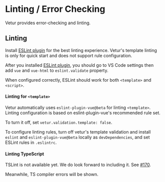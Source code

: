 # Linting / Error Checking

Vetur provides error-checking and linting.

## Linting

Install [ESLint plugin](https://marketplace.visualstudio.com/items?itemName=dbaeumer.vscode-eslint) for the best linting experience. Vetur's template linting is only for quick start and does not support rule configuration.

After you installed [ESLint plugin](https://marketplace.visualstudio.com/items?itemName=dbaeumer.vscode-eslint), you should go to VS Code settings then add `vue` and `vue-html` to `eslint.validate` property.

When configured correctly, ESLint should work for both `<template>` and `<script>`.

#### Linting for `<template>`

Vetur automatically uses `eslint-plugin-vue@beta` for linting `<template>`. Linting configuration is based on eslint-plugin-vue's recommended rule set.

To turn it off, set `vetur.validation.template: false`.

To configure linting rules, turn off vetur's template validation and install `eslint` and `eslint-plugin-vue@beta` locally as `devDependencies`, and set ESLint rules in `.eslintrc`.

#### Linting TypeScript

TSLint is not available yet. We do look forward to including it. See [#170](https://github.com/vuejs/vetur/issues/170).

Meanwhile, TS compiler errors will be shown.
